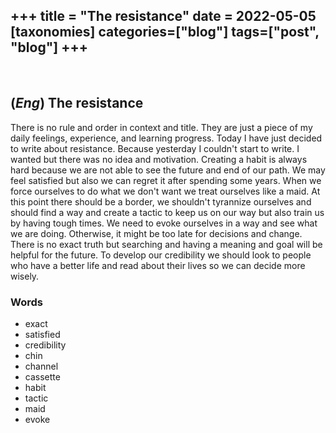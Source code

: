 +++
title = "The resistance"
date = 2022-05-05
[taxonomies]
categories=["blog"]
tags=["post", "blog"]
+++
---
<br>

## (*Eng*) The resistance
There is no rule and order in context and title. They are just a piece of my daily feelings, experience, and learning progress.
Today I have just decided to write about resistance. Because yesterday I couldn't start to write.
I wanted but there was no idea and motivation. Creating a habit is always hard because we are not able to see the future and end of our path.
We may feel satisfied but also we can regret it after spending some years. When we force ourselves to do what we don't want we treat ourselves like a maid.
At this point there should be a border, we shouldn't tyrannize ourselves and should find a way and create a tactic to keep us on our way but also
train us by having tough times. We need to evoke ourselves in a way and see what we are doing. Otherwise, it might be too late for decisions and change.
There is no exact truth but searching and having a meaning and goal will be helpful for the future.
To develop our credibility we should look to people who have a better life and read about their lives so we can decide more wisely.

### Words
- exact
- satisfied
- credibility
- chin
- channel
- cassette
- habit
- tactic
- maid
- evoke